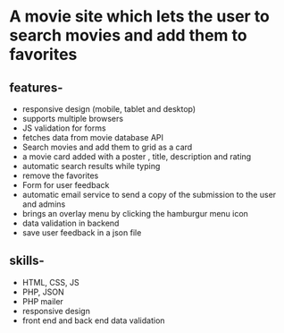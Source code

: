 # A movie site which lets the user to search movies and add them to favorites

## features-
- responsive design (mobile, tablet and desktop)
- supports multiple browsers
- JS validation for forms
- fetches data from movie database API
- Search movies and add them to grid as a card
- a movie card added with a poster , title, description and rating
- automatic search results while typing
- remove the favorites
- Form for user feedback
- automatic email service to send a copy of the submission to the user and admins
- brings an overlay menu by clicking the hamburgur menu icon
- data validation in backend
- save user feedback in a json file

## skills-
- HTML, CSS, JS
- PHP, JSON
- PHP mailer
- responsive design
- front end and back end data validation
